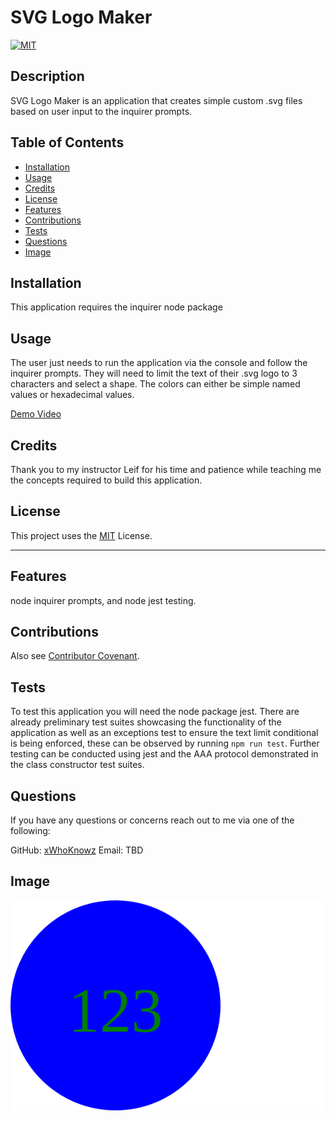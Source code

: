 # SVG Logo Maker
[![MIT](https://img.shields.io/badge/License-MIT-red)](https://choosealicense.com/licenses/mit/)

## Description

SVG Logo Maker is an application that creates simple custom .svg files based on user input to the inquirer prompts.

## Table of Contents

- [Installation](#installation)
- [Usage](#usage)
- [Credits](#credits)
- [License](#license)
- [Features](#features)
- [Contributions](#contributions)
- [Tests](#tests)
- [Questions](#questions)
- [Image](#image)

## Installation

This application requires the inquirer node package 

## Usage

The user just needs to run the application via the console and follow the inquirer prompts. They will need to limit the text of their .svg logo to 3 characters and select a shape. The colors can either be simple named values or hexadecimal values.

[Demo Video](https://drive.google.com/file/d/11WWBMXXpINV8W8bHom0xsZdbgUmnU1eC/view)

## Credits

Thank you to my instructor Leif for his time and patience while teaching me the concepts required to build this application.  

## License

This project uses the [MIT](https://choosealicense.com/licenses/mit/) License.

---

## Features

node inquirer prompts, and node jest testing.

## Contributions

Also see [Contributor Covenant](https://www.contributor-covenant.org/).

## Tests

To test this application you will need the node package jest. There are already preliminary test suites showcasing the functionality of the application as well as an exceptions test to ensure the text limit conditional is being enforced, these can be observed by running `npm run test`. Further testing can be conducted using jest and the AAA protocol demonstrated in the class constructor test suites.

## Questions

If you have any questions or concerns reach out to me via one of the following: 

GitHub: [xWhoKnowz](https://github.com/xWhoKnowz) 
Email: TBD

## Image
    
![blue circle with green text that reads 123](./logo.svg)
